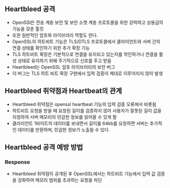 ## Heartbleed 공격
- OpenSSl은 전송 계층 보안 및 보안 소켓 계층 프로토콜을 위한 강력하고 상용급의 기능을 갖춘 툴킷
- 또한 일반적인 암호화 라이브러리 역할도 한다.
- OpenSSL의 하트비트 기능은 TLS/DTLS 프로토콜에서 클라이언트와 서버 간의 연결 상태를 확인하기 위한 추가 확장 기능
- TLS 하트비트 확장은 기본적으로 연결을 유지되고 있는지를 학인하거나 연결을 활성 상태로 유지하기 위해 주기적으로 신호를 주고 받음
- Heartbleed는 OpenSSL 암호 라이브러리의 보안 버그
- 이 버그는 TLS 하트 비트 확장 구현에서 입력 검증이 제대로 이루어지지 않아 발생


## Heartbleed 취약점과 Heartbeat의 관계
- Heartbleed 취약점은 openssl heartbeat 기능의 입력 검증 오류에서 비롯됨
- 하트비트 요청을 받을 때 요청된 길이를 검증하지 않아 사용자가 잘못된 길이 값을 지정하여 서버 메모리의 민감한 정보를 읽어올 수 있게 함
- 클라이언트 1바이트의 데이터를 보내면서 길이를 64kb를 요청하면 서버는 추가적인 데이터를 반환하며, 민감한 정보가 노출될 수 있다.

## Heartbleed 공격 예방 방법

### Response
- Heartbleed 취약점이 공개된 후 OpenSSL에서는 하트비트 기능에서 입력 값 검증을 강화하여 메모리 범위를 초과하는 요청을 차단


```

```